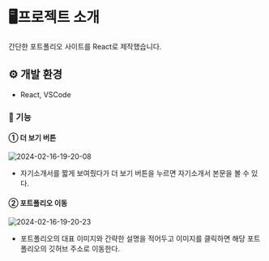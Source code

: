 # 🖥프로젝트 소개
간단한 포트폴리오 사이트를 React로 제작했습니다.

## ⚙ 개발 환경
- React, VSCode

### 📌 기능
#### ① 더 보기 버튼
   ![2024-02-16-19-20-08](https://github.com/yofp1937/React_PortpolioSite/assets/112924147/232abad4-658d-4366-ac36-988b5c69b7dc)
   - 자기소개서를 짧게 보여줬다가 더 보기 버튼을 누르면 자기소개서 본문을 볼 수 있다.

#### ② 포트폴리오 이동
   ![2024-02-16-19-20-23](https://github.com/yofp1937/React_PortpolioSite/assets/112924147/7e130cc2-1b29-4ec9-9631-91faa236b154)
   - 포트폴리오의 대표 이미지와 간략한 설명을 적어두고 이미지를 클릭하면 해당 포트폴리오의 깃허브 주소로 이동한다.
